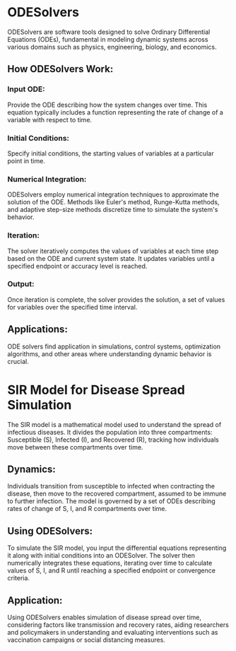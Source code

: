 # ODESolvers
ODESolvers are software tools designed to solve Ordinary Differential Equations (ODEs), fundamental in modeling dynamic systems across various domains such as physics, engineering, biology, and economics.

## How ODESolvers Work:
### Input ODE: 
Provide the ODE describing how the system changes over time. This equation typically includes a function representing the rate of change of a variable with respect to time.
### Initial Conditions:
Specify initial conditions, the starting values of variables at a particular point in time.
### Numerical Integration:
ODESolvers employ numerical integration techniques to approximate the solution of the ODE. Methods like Euler's method, Runge-Kutta methods, and adaptive step-size methods discretize time to simulate the system's behavior.
### Iteration: 
The solver iteratively computes the values of variables at each time step based on the ODE and current system state. It updates variables until a specified endpoint or accuracy level is reached.
### Output: 
Once iteration is complete, the solver provides the solution, a set of values for variables over the specified time interval.
## Applications:
ODE solvers find application in simulations, control systems, optimization algorithms, and other areas where understanding dynamic behavior is crucial.

# SIR Model for Disease Spread Simulation
The SIR model is a mathematical model used to understand the spread of infectious diseases. It divides the population into three compartments: Susceptible (S), Infected (I), and Recovered (R), tracking how individuals move between these compartments over time.

## Dynamics:
Individuals transition from susceptible to infected when contracting the disease, then move to the recovered compartment, assumed to be immune to further infection. The model is governed by a set of ODEs describing rates of change of S, I, and R compartments over time.

## Using ODESolvers:
To simulate the SIR model, you input the differential equations representing it along with initial conditions into an ODESolver. The solver then numerically integrates these equations, iterating over time to calculate values of S, I, and R until reaching a specified endpoint or convergence criteria.

## Application:
Using ODESolvers enables simulation of disease spread over time, considering factors like transmission and recovery rates, aiding researchers and policymakers in understanding and evaluating interventions such as vaccination campaigns or social distancing measures.
